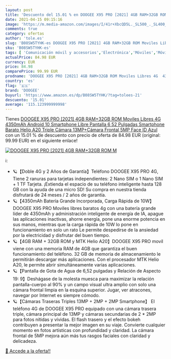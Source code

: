 ```yaml
---
layout: post
title: 'Descuento del 15.01 % en DOOGEE X95 PRO [2021] 4GB RAM+32GB ROM M'
date: 2021-04-15 09:15:16
image: 'https://m.media-amazon.com/images/I/41r+XbcQD5L._SL500_._SL400_.jpg'
comments: true
category: ofertas
author: 'tole.es'
slug: 'B08SW5TYHK-es DOOGEE X95 PRO [2021] 4GB RAM+32GB ROM Moviles Libres 4G...'
sku: 'B08SW5TYHK-es'
tags: [ 'Comunicación móvil y accesorios','Electrónica','Móviles','Móviles y smartphones libres','android','doogee', ]
actualPrice: 84.98 EUR
currency: EUR
price: 84.98
comparePrice: 99.99 EUR
prodname: 'DOOGEE X95 PRO [2021] 4GB RAM+32GB ROM Moviles Libres 4G  4350mAh Android 10 Smartphone Libre  Pantalla 6 52 Pulgadas  Smartphone Barato Helio A20  Triple Cámara 13MP+Cámara Frontal 5MP  Face ID  Azul'
country: 'es'
flag: '🇪🇸'
brand: 'DOOGEE'
buyurl: 'https://www.amazon.es/dp/B08SW5TYHK/?tag=tolees-21'
descuento: '15.01'
average: '115.123999999998'
---
```


Tienes [DOOGEE X95 PRO [2021] 4GB RAM+32GB ROM Moviles Libres 4G  4350mAh Android 10 Smartphone Libre  Pantalla 6 52 Pulgadas  Smartphone Barato Helio A20  Triple Cámara 13MP+Cámara Frontal 5MP  Face ID  Azul](https://www.amazon.es/dp/B08SW5TYHK/?tag=tolees-21) con un 15.01 % de descuento con precio de oferta de 84.98 EUR (original: 99.99 EUR) en el siguiente enlace!

[![DOOGEE X95 PRO [2021] 4GB RAM+32GB ROM M](https://m.media-amazon.com/images/I/41r+XbcQD5L._SL500_._SL400_.jpg)](https://www.amazon.es/dp/B08SW5TYHK/?tag=tolees-21)

ℹ️:

- 🪐【Doble 4G y 2 Años de Garantía】Teléfono DOOGEE X95 PRO 4G, Tiene 2 ranuras para tarjetas independientes: 2 Nano SIM o 1 Nano SIM + 1 TF Tarjeta. ¡Extienda el espacio de su teléfono inteligente hasta 128 GB con la ayuda de una micro SD! Su compra en nuestra tienda disfrutará de 24 meses / 2 años de garantía.
- 🪐【4350mAh Batería Grande Incorporada, Carga Rápida de 10W】DOOGEE X95 PRO Moviles libres baratos 4g con una batería grande líder de 4350mAh y administración inteligente de energía de IA, apague las aplicaciones inactivas, ahorre energía, pone una enorme potencia en sus manos, mientras que la carga rápida de 10W lo pone en funcionamiento en solo un rato Le permite despedirse de la ansiedad por la electricidad y disfrutar del buen tiempo.
- 🪐【4GB RAM + 32GB ROM y MTK Helio A20】DOOGEE X95 PRO movil viene con una memoria RAM de 4GB que garantiza el buen funcionamiento del teléfono. 32 GB de memoria de almacenamiento le permitirán descargar más aplicaciones. Con el procesador MTK Helio A20, le permite abrir simultáneamente varias aplicaciones.
- 🪐【Pantalla de Gota de Agua de 6,52 pulgadas y Relación de Aspecto 19: 9】Deshágase de la molesta muesca para maximizar la relación pantalla-cuerpo al 90% y un campo visual ultra amplio con solo una cámara frontal limpia en la esquina superior. Jugar, ver atracones, navegar por Internet es siempre cómodo.
- 🪐【Cámaras Traseras Triples 13MP + 2MP + 2MP Smartphone】 El teléfono 4G de DOOGEE X95 PRO equipado con una cámara trasera triple, cámara principal de 13MP y cámaras secundarias de 2 * 2MP para fotos nítidas y vívidas. El flash trasero y el efecto bokeh contribuyen a presentar la mejor imagen en su viaje. Convierte cualquier momento en fotos artísticas con profundidad y claridad. La cámara frontal de 5MP mejora aún más tus rasgos faciales con claridad y delicadeza.

[🛒 Accede a la oferta!!](https://www.amazon.es/dp/B08SW5TYHK/?tag=tolees-21)
